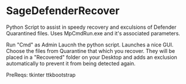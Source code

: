 # SageDefenderRecover
Python Script to assist in speedy recovery and exculsions of Defender Quarantined files.  Uses MpCmdRun.exe and it's associated parameters.

Run "Cmd" as Admin
Laucnh the python script.  Launches a nice GUI. 
Choose the files from Quarantine that which you recover.  They will be placed in a "Recovered" folder on your Desktop and adds an exclusion automatically to prevent it from being detected again.

PreReqs:
tkinter
ttkbootstrap


